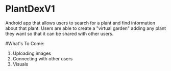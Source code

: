 # PlantDexV1
Android app that allows users to search for a plant and find information about that plant. Users are able to create a "virtual garden" adding any plant they want so that it can be shared with other users.

#What's To Come:
1. Uploading images
2. Connecting with other users
3. Visuals
